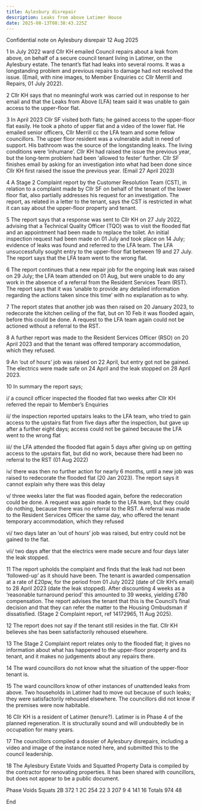 ```yaml
---
title: Aylesbury disrepair
description: Leaks from above Latimer House
date: 2025-08-13T08:38:43.225Z
---
```

Confidential note on Aylesbury disrepair						12 Aug 2025

1	In July 2022 ward Cllr KH emailed Council repairs about a leak from above, on behalf of a secure council tenant living in Latimer, on the Aylesbury estate.  The tenant’s flat had leaks into several rooms.  It was a longstanding problem and previous repairs to damage had not resolved the issue.  (Email, with nine images, to Member Enquiries cc Cllr Merrill and Repairs, 01 July 2022).

2	Cllr KH says that no meaningful work was carried out in response to her email and that the Leaks from Above (LFA) team said it was unable to gain access to the upper-floor flat. 

3	In April 2023 Cllr SF visited both flats; he gained access to the upper-floor flat easily.  He took a photo of upper flat and a video of the lower flat.  He emailed senior officers, Cllr Merrill cc the LFA team and some fellow councillors.  The upper floor resident was a vulnerable adult in need of support.  His bathroom was the source of the longstanding leaks.  The living conditions were ‘inhumane’.  Cllr KH had raised the issue the previous year, but the long-term problem had been ‘allowed to fester’ further. Cllr SF finishes email by asking for an investigation into what had been done since Cllr KH first raised the issue the previous year. (Email 27 April 2023)

4	A Stage 2 Complaint report by the Customer Resolution Team (CST), in relation to a complaint made by Cllr SF on behalf of the tenant of the lower floor flat, also partially addresses his request for an investigation.  The report, as related in a letter to the tenant, says the CST is restricted in what it can say about the upper-floor property and tenant.

5	The report says that a response was sent to Cllr KH on 27 July 2022, advising that a Technical Quality Officer (TQO) was to visit the flooded flat and an appointment had been made to replace the toilet.  An initial inspection request had been made on 01 July and took place on 14 July; evidence of leaks was found and referred to the LFA team.  The LFA unsuccessfully sought entry to the upper-floor flat between 19 and 27 July.  The report says that the LFA team went to the wrong flat.

6	The report continues that a new repair job for the ongoing leak was raised on 29 July; the LFA team attended on 01 Aug, but were unable to do any work in the absence of a referral from the Resident Services Team (RST).  The report says that it was ‘unable to provide any detailed information regarding the actions taken since this time’ with no explanation as to why.

7	The report states that another job was then raised on 20 January 2023, to redecorate the kitchen ceiling of the flat, but on 10 Feb it was flooded again, before this could be done.  A request to the LFA team again could not be actioned without a referral to the RST. 

8	A further report was made to the Resident Services Officer (RSO) on 20 April 2023 and that the tenant was offered temporary accommodation, which they refused.

9	An ‘out of hours’ job was raised on 22 April, but entry got not be gained.  The electrics were made safe on 24 April and the leak stopped on 28 April 2023.

10	In summary the report says;

i/ a council officer inspected the flooded flat two weeks after Cllr KH referred the repair to Member’s Enquiries

ii/ the inspection reported upstairs leaks to the LFA team, who tried to gain access to the upstairs flat from five days after the inspection, but gave up after a further eight days; access could not be gained because the LFA went to the wrong flat

iii/ the LFA attended the flooded flat again 5 days after giving up on getting access to the upstairs flat, but did no work, because there had been no referral to the RST (01 Aug 2022)

iv/ there was then no further action for nearly 6 months, until a new job was raised to redecorate the flooded flat (20 Jan 2023).  The report says it cannot explain why there was this delay

v/ three weeks later the flat was flooded again, before the redecoration could be done.  A request was again made to the LFA team, but they could do nothing, because there was no referral to the RST.  A referral was made to the Resident Services Officer the same day, who offered the tenant temporary accommodation, which they refused

vi/ two days later an ‘out of hours’ job was raised, but entry could not be gained to the flat. 

vii/ two days after that the electrics were made secure and four days later the leak stopped.

11	The report upholds the complaint and finds that the leak had not been ‘followed-up’ as it should have been.  The tenant is awarded compensation at a rate of £20pw, for the period from 01 July 2022 (date of Cllr KH’s email) to 28 April 2023 (date the leak stopped).  After discounting 4 weeks as a ‘reasonable turnaround period’ this amounted to 39 weeks, yielding £780 compensation.  The report advises the tenant that this is the Council’s final decision and that they can refer the matter to the Housing Ombudsman if dissatisfied. (Stage 2 Complaint report, ref 14172965, 11 Aug 2025).

12	The report does not say if the tenant still resides in the flat.  Cllr KH believes she has been satisfactorily rehoused elsewhere.

13	The Stage 2 Complaint report relates only to the flooded flat; it gives no information about what has happened to the upper-floor property and its tenant, and it makes no judgements about any repairs there.

14	The ward councillors do not know what the situation of the upper-floor tenant is.

15	The ward councillors know of other instances of unattended leaks from above.  Two households in Latimer had to move out because of such leaks; they were satisfactorily rehoused elsewhere.  The councillors did not know if the premises were now habitable. 

16	Cllr KH is a resident of Latimer (tenure?). Latimer is in Phase 4 of the planned regeneration.  It is structurally sound and will undoubtedly be in occupation for many years.

17	The councillors compiled a dossier of Aylesbury disrepairs, including a video and image of the instance noted here, and submitted this to the council leadership.

18	The Aylesbury Estate Voids and Squatted Property Data is compiled by the contractor for renovating properties.  It has been shared with councillors, but does not appear to be a public document.

Phase	Voids	Squats
2B              372	1
2C	          254	22
3	          207	9
4	           141	16
Totals	   974	48

End